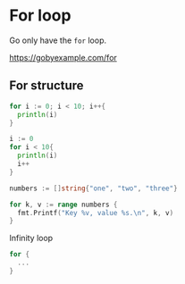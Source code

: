 # For loop

Go only have the `for` loop.

<a href="https://gobyexample.com/for" target="_blank">https://gobyexample.com/for</a>

## For structure

```go
for i := 0; i < 10; i++{
  println(i)
}
```

```go
i := 0
for i < 10{
  println(i)
  i++
}
```

```go
numbers := []string{"one", "two", "three"}

for k, v := range numbers {
  fmt.Printf("Key %v, value %s.\n", k, v)
}
```

Infinity loop

```go
for {
  ...
}
```
